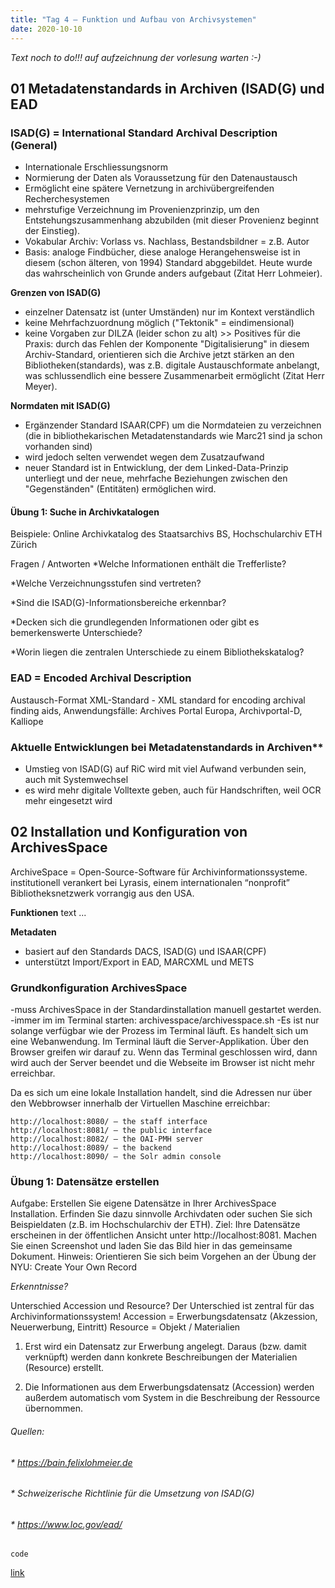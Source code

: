 ```yaml
---
title: "Tag 4 – Funktion und Aufbau von Archivsystemen"
date: 2020-10-10
---
```


*Text noch to do!!! auf aufzeichnung der vorlesung warten :-)*

## 01 Metadatenstandards in Archiven (ISAD(G) und EAD

### ISAD(G) = International Standard Archival Description (General)
* Internationale Erschliessungsnorm
* Normierung der Daten als Voraussetzung für den Datenaustausch  
* Ermöglicht eine spätere Vernetzung in archivübergreifenden Recherchesystemen
* mehrstufige Verzeichnung im Provenienzprinzip, um den Entstehungszusammenhang abzubilden (mit dieser Provenienz beginnt der Einstieg). 
* Vokabular Archiv: Vorlass vs. Nachlass, Bestandsbildner = z.B. Autor
* Basis: analoge Findbücher, diese analoge Herangehensweise ist in diesem (schon älteren, von 1994) Standard abggebildet. Heute wurde das wahrscheinlich von Grunde anders aufgebaut (Zitat Herr Lohmeier).

**Grenzen von ISAD(G)**
* einzelner Datensatz ist (unter Umständen) nur im Kontext verständlich
* keine Mehrfachzuordnung möglich ("Tektonik" = eindimensional)
* keine Vorgaben zur DILZA (leider schon zu alt) >> Positives für die Praxis: durch das Fehlen der Komponente "Digitalisierung" in diesem Archiv-Standard, orientieren sich die Archive jetzt stärken an den Bibliotheken(standards), was z.B. digitale Austauschformate anbelangt, was schlussendlich eine bessere Zusammenarbeit ermöglicht (Zitat Herr Meyer). 

**Normdaten mit ISAD(G)**
* Ergänzender Standard ISAAR(CPF) um die Normdateien zu verzeichnen (die in bibliothekarischen Metadatenstandards wie Marc21 sind ja schon vorhanden sind)
* wird jedoch selten verwendet wegen dem Zusatzaufwand
* neuer Standard ist in Entwicklung, der dem Linked-Data-Prinzip unterliegt und der neue, mehrfache Beziehungen zwischen den "Gegenständen" (Entitäten) ermöglichen wird.

#### Übung 1: Suche in Archivkatalogen 
Beispiele: Online Archivkatalog des Staatsarchivs BS, Hochschularchiv ETH Zürich

Fragen / Antworten
*Welche Informationen enthält die Trefferliste?
>>
*Welche Verzeichnungsstufen sind vertreten?
>> 
*Sind die ISAD(G)-Informationsbereiche erkennbar?
>> 
*Decken sich die grundlegenden Informationen oder gibt es bemerkenswerte Unterschiede?
>> 
*Worin liegen die zentralen Unterschiede zu einem Bibliothekskatalog?
>>>


### EAD = Encoded Archival Description
Austausch-Format
XML-Standard - XML standard for encoding archival finding aids,
Anwendungsfälle: Archives Portal Europa, Archivportal-D, Kalliope

### Aktuelle Entwicklungen bei Metadatenstandards in Archiven**
* Umstieg von ISAD(G) auf RiC wird mit viel Aufwand verbunden sein, auch mit Systemwechsel
* es wird mehr digitale Volltexte geben, auch für Handschriften, weil OCR mehr eingesetzt wird




## 02 Installation und Konfiguration von ArchivesSpace
ArchiveSpace = Open-Source-Software für Archivinformationssysteme.
institutionell verankert bei Lyrasis, einem internationalen “nonprofit” Bibliotheksnetzwerk vorrangig aus den USA.

**Funktionen**
text ...

**Metadaten**
* basiert auf den Standards DACS, ISAD(G) und ISAAR(CPF)
* unterstützt Import/Export in EAD, MARCXML und METS


### Grundkonfiguration ArchivesSpace
-muss ArchivesSpace in der Standardinstallation manuell gestartet werden.
-immer im im Terminal starten: archivesspace/archivesspace.sh
-Es ist nur solange verfügbar wie der Prozess im Terminal läuft. Es handelt sich um eine Webanwendung. Im Terminal läuft die Server-Applikation. Über den Browser greifen wir darauf zu. Wenn das Terminal geschlossen wird, dann wird auch der Server beendet und die Webseite im Browser ist nicht mehr erreichbar.

Da es sich um eine lokale Installation handelt, sind die Adressen nur über den Webbrowser innerhalb der Virtuellen Maschine erreichbar:

    http://localhost:8080/ – the staff interface
    http://localhost:8081/ – the public interface
    http://localhost:8082/ – the OAI-PMH server
    http://localhost:8089/ – the backend
    http://localhost:8090/ – the Solr admin console



### Übung 1: Datensätze erstellen
Aufgabe:
Erstellen Sie eigene Datensätze in Ihrer ArchivesSpace Installation. Erfinden Sie dazu sinnvolle Archivdaten oder suchen Sie sich Beispieldaten (z.B. im Hochschularchiv der ETH).
Ziel: 
Ihre Datensätze erscheinen in der öffentlichen Ansicht unter http://localhost:8081. Machen Sie einen Screenshot und laden Sie das Bild hier in das gemeinsame Dokument.
Hinweis: Orientieren Sie sich beim Vorgehen an der Übung der NYU: Create Your Own Record


*Erkenntnisse?*

Unterschied Accession und Resource?
Der Unterschied ist zentral für das Archivinformationssystem!
Accession = Erwerbungsdatensatz (Akzession, Neuerwerbung, Eintritt)
Resource = Objekt / Materialien

1. Erst wird ein Datensatz zur Erwerbung angelegt. Daraus (bzw. damit verknüpft) werden dann konkrete Beschreibungen der Materialien (Resource) erstellt.

2. Die Informationen aus dem Erwerbungsdatensatz (Accession) werden außerdem automatisch vom System in die Beschreibung der Ressource übernommen.








###### Quellen:
###### * https://bain.felixlohmeier.de
###### * Schweizerische Richtlinie für die Umsetzung von ISAD(G)
###### * https://www.loc.gov/ead/



`code `

[link](URL)
